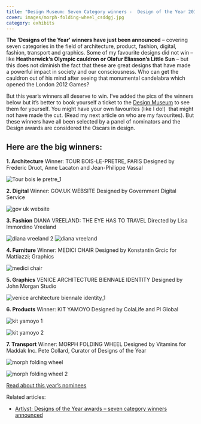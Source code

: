 ```yaml
---
title: "Design Museum: Seven Category winners -  Design of the Year 2013 Awards"
cover: images/morph-folding-wheel_csddgj.jpg
category: exhibits
---
```


**The ‘Designs of the Year’ winners have just been announced** – covering seven categories in the field of architecture, product, fashion, digital, fashion, transport and graphics. Some of my favourite designs did not win – like **Heatherwick’s Olympic cauldron or Olafur Eliasson’s Little Sun** – but this does not diminish the fact that these are great designs that have made a powerful impact in society and our consciousness. Who can get the cauldron out of his mind after seeing that monumental candelabra which opened the London 2012 Games?

But this year’s winners all deserve to win. I’ve added the pics of the winners below but it’s better to book yourself a ticket to the [Design Museum](http://designmuseum.org/) to see them for yourself. You might have your own favourites (like I do!)  that might not have made the cut. (Read my next article on who are my favourites). But these winners have all been selected by a panel of nominators and the Design awards are considered the Oscars in design.

## Here are the big winners:

**1. Architecture**
Winner: TOUR BOIS-LE-PRETRE, PARIS
Designed by Frederic Druot, Anne Lacaton and Jean-Philippe Vassal

![Tour bois le pretre_1](./images/Tour-bois-le-pretre_1_dcewlw.jpg)

**2. Digital**
Winner: GOV.UK WEBSITE
Designed by Government Digital Service

![gov uk website](./images/gov-uk-website_vft63b.jpg)

**3. Fashion**
DIANA VREELAND: THE EYE HAS TO TRAVEL
Directed by Lisa Immordino Vreeland

![diana vreeland 2](./images/diana-vreeland-2_jxsimz.jpg)
![diana vreeland](./images/diana-vreeland_sh4g3i.jpg)

**4. Furniture**
Winner: MEDICI CHAIR
Designed by Konstantin Grcic for Mattiazzi; Graphics

![medici chair](./images/medici-chair_ylhndx.jpg)

**5. Graphics**
VENICE ARCHITECTURE BIENNALE IDENTITY
Designed by John Morgan Studio

![venice architecture biennale identity_1](./images/venice-architecture-biennale-identity_1_ywqxxe.jpg)

**6. Products**
Winner: KIT YAMOYO
Designed by ColaLife and PI Global

![kit yamoyo 1](./images/kit-yamoyo-1_ddxvhn.jpg)

![kit yamoyo 2](./images/kit-yamoyo-2_uowcx7.jpg)

**7. Transport**
Winner: MORPH FOLDING WHEEL
Designed by Vitamins for Maddak Inc. Pete Collard, Curator of Designs of the Year

![morph folding wheel](./images/morph-folding-wheel_csddgj.jpg)

![morph folding wheel 2](./images/morph-folding-wheel-2_wxedk2.jpg)

[Read about this year’s nominees](http://designmuseum.org/exhibitions/2013/designs-of-the-year-2013)

Related articles:

- [Artlyst: Designs of the Year awards – seven category winners announced](http://www.artlyst.com/articles/designs-of-the-year-awards-seven-category-winners-announced)
